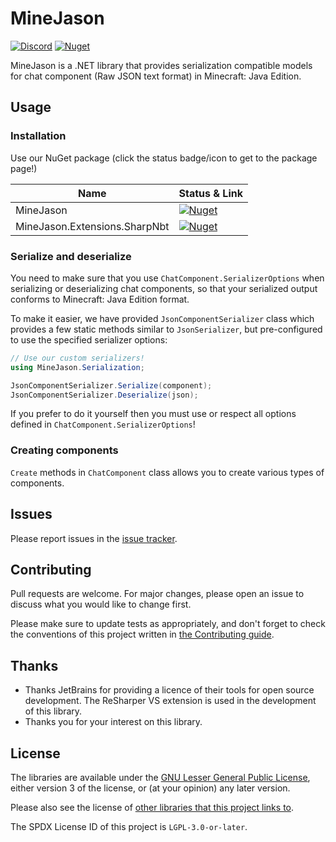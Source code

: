 # MineJason

[![Discord](https://img.shields.io/discord/1178887806286823424?style=flat-square&logo=discord&logoColor=white&label=%20&color=blue)](https://discord.gg/UFfWb9Rj)
[![Nuget](https://img.shields.io/nuget/v/MineJason?style=flat-square&logo=nuget&label=%20)](https://www.nuget.org/packages/MineJason)

MineJason is a .NET library that provides serialization compatible models for chat component (Raw JSON text format) in Minecraft: Java Edition.

## Usage

### Installation

Use our NuGet package (click the status badge/icon to get to the package page!)

| Name                          | Status & Link                                                                                                                                                                 |
|-------------------------------|-------------------------------------------------------------------------------------------------------------------------------------------------------------------------------|
| MineJason                     | [![Nuget](https://img.shields.io/nuget/v/MineJason?style=flat-square&logo=nuget&label=%20)](https://www.nuget.org/packages/MineJason)                                         |
| MineJason.Extensions.SharpNbt | [![Nuget](https://img.shields.io/nuget/v/MineJason.Extensions.SharpNbt?style=flat-square&logo=nuget&label=%20)](https://www.nuget.org/packages/MineJason.Extensions.SharpNbt) |

### Serialize and deserialize

You need to make sure that you use `ChatComponent.SerializerOptions` when serializing or deserializing chat components, so that your serialized output conforms to Minecraft: Java Edition format.

To make it easier, we have provided `JsonComponentSerializer` class which provides a few static methods similar to `JsonSerializer`, but pre-configured to use the specified serializer options:

```csharp
// Use our custom serializers!
using MineJason.Serialization;

JsonComponentSerializer.Serialize(component);
JsonComponentSerializer.Deserialize(json);
```

If you prefer to do it yourself then you must use or respect all options defined in `ChatComponent.SerializerOptions`!

### Creating components

`Create` methods in `ChatComponent` class allows you to create various types of components.

## Issues

Please report issues in the [issue tracker](https://codeberg.org/WithLithum/MineJason/issues).

## Contributing

Pull requests are welcome. For major changes, please open an issue to discuss what you would like to change first.

Please make sure to update tests as appropriately, and don't forget to check the conventions of this project written in [the Contributing guide](CONTRIBUTING.md).

## Thanks

- Thanks JetBrains for providing a licence of their tools for open source development. The ReSharper VS extension is used in the development of this library.
- Thanks you for your interest on this library.

## License

The libraries are available under the [GNU Lesser General Public License](COPYING.LESSER.txt), either version 3 of the license, or (at your opinion) any later version.

Please also see the license of [other libraries that this project links to](ACKNOWLEDGEMENTS.txt).

The SPDX License ID of this project is `LGPL-3.0-or-later`.
